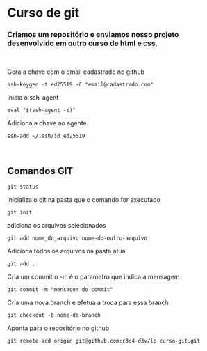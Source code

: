 # Curso de git

### Criamos um repositório e enviamos nosso projeto desenvolvido em outro curso de html e css.  
<br>

Gera a chave com o email cadastrado no github
```
ssh-keygen -t ed25519 -C "email@cadastrado.com"
```
Inicia o ssh-agent
```
eval "$(ssh-agent -s)"
```
Adiciona a chave ao agente
```
ssh-add ~/.ssh/id_ed25519
```

<br>

## Comandos GIT

```
git status
```

inicializa o git na pasta que o comando for executado
```
git init
```

adiciona os arquivos selecionados
```
git add nome_do_arquivo nome-do-outro-arquivo
```

Adiciona todos os arquivos na pasta atual
```
git add . 
```

Cria um commit o -m é o parametro que indica a mensagem
```
git commit -m "mensagem do commit"
```

Cria uma nova branch e efetua a troca para essa branch
```
git checkout -b nome-da-branch
```

Aponta para o repositório no github
```
git remote add origin git@github.com:r3c4-d3v/lp-curso-git.git
```
